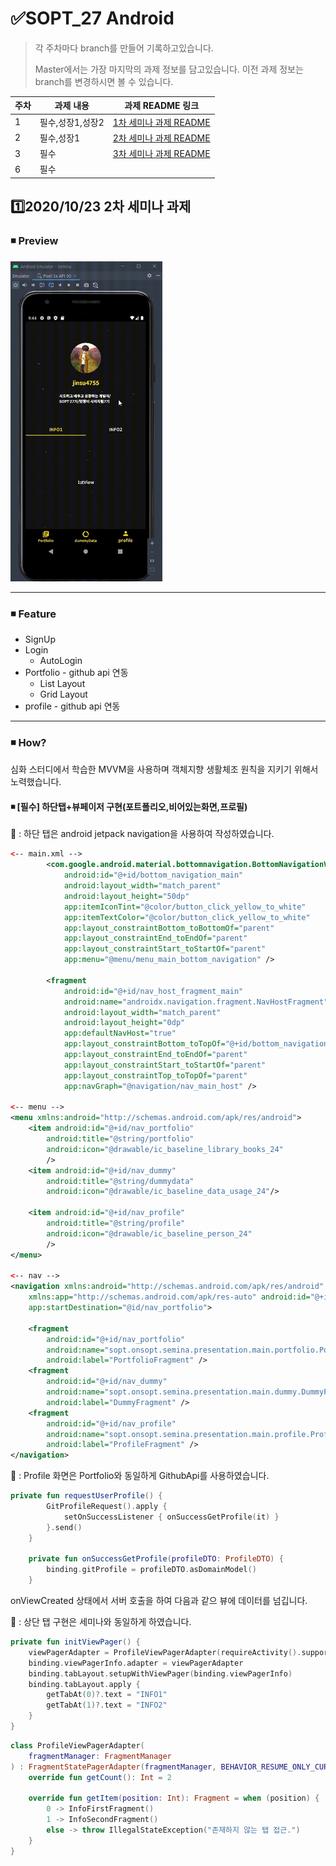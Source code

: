 # ✅SOPT_27 Android

> 각 주차마다 branch를 만들어 기록하고있습니다.
>
> Master에서는 가장 마지막의 과제 정보를 담고있습니다. 이전 과제 정보는 branch를 변경하시면 볼 수 있습니다.

| 주차 | 과제 내용        | 과제 README 링크                                             |
| ---- | ---------------- | ------------------------------------------------------------ |
| 1    | 필수,성장1,성장2 | [1차 세미나 과제 README](https://github.com/jinsu4755/AndroidSOPT/blob/week1(MVVM)-login%2CsignUp%2CAutoLogin/SOPT_27th_Android/README.md) |
| 2    | 필수,성장1       | [2차 세미나 과제 README](https://github.com/jinsu4755/AndroidSOPT/blob/week2(MVVM)/SOPT_27th_Android/README.md) |
| 3    | 필수             | [3차 세미나 과제 README](https://github.com/jinsu4755/AndroidSOPT/blob/week3(MVVM)/SOPT_27th_Android/README.md) |
| 6    | 필수             |                                                              |



## 1️⃣2020/10/23 2차 세미나 과제

### ◾ Preview

<img src="./README/week3/week3.gif" style="zoom: 50%;" />

---

### ◾ Feature

- SignUp
- Login
  - AutoLogin
- Portfolio - github api 연동
  - List Layout
  - Grid Layout
- profile  - github api 연동

---

### ◾ How?

심화 스터디에서 학습한 MVVM을 사용하며 객체지향 생활체조 원칙을 지키기 위해서 노력했습니다.



#### ◾ [필수]  하단탭+뷰페이저 구현(포트폴리오,비어있는화면,프로필)

🥕 : 하단 탭은 android jetpack navigation을 사용하여 작성하였습니다.

```xml
<-- main.xml -->
        <com.google.android.material.bottomnavigation.BottomNavigationView
            android:id="@+id/bottom_navigation_main"
            android:layout_width="match_parent"
            android:layout_height="50dp"
            app:itemIconTint="@color/button_click_yellow_to_white"
            app:itemTextColor="@color/button_click_yellow_to_white"
            app:layout_constraintBottom_toBottomOf="parent"
            app:layout_constraintEnd_toEndOf="parent"
            app:layout_constraintStart_toStartOf="parent"
            app:menu="@menu/menu_main_bottom_navigation" />

        <fragment
            android:id="@+id/nav_host_fragment_main"
            android:name="androidx.navigation.fragment.NavHostFragment"
            android:layout_width="match_parent"
            android:layout_height="0dp"
            app:defaultNavHost="true"
            app:layout_constraintBottom_toTopOf="@+id/bottom_navigation_main"
            app:layout_constraintEnd_toEndOf="parent"
            app:layout_constraintStart_toStartOf="parent"
            app:layout_constraintTop_toTopOf="parent"
            app:navGraph="@navigation/nav_main_host" />
    
<-- menu -->
<menu xmlns:android="http://schemas.android.com/apk/res/android">
    <item android:id="@+id/nav_portfolio"
        android:title="@string/portfolio"
        android:icon="@drawable/ic_baseline_library_books_24"
        />
    <item android:id="@+id/nav_dummy"
        android:title="@string/dummydata"
        android:icon="@drawable/ic_baseline_data_usage_24"/>

    <item android:id="@+id/nav_profile"
        android:title="@string/profile"
        android:icon="@drawable/ic_baseline_person_24"
        />
</menu>
    
<-- nav -->
<navigation xmlns:android="http://schemas.android.com/apk/res/android"
    xmlns:app="http://schemas.android.com/apk/res-auto" android:id="@+id/nav_main_host"
    app:startDestination="@id/nav_portfolio">

    <fragment
        android:id="@+id/nav_portfolio"
        android:name="sopt.onsopt.semina.presentation.main.portfolio.PortfolioFragment"
        android:label="PortfolioFragment" />
    <fragment
        android:id="@+id/nav_dummy"
        android:name="sopt.onsopt.semina.presentation.main.dummy.DummyFragment"
        android:label="DummyFragment" />
    <fragment
        android:id="@+id/nav_profile"
        android:name="sopt.onsopt.semina.presentation.main.profile.ProfileFragment"
        android:label="ProfileFragment" />
</navigation>
```



🥕 : Profile 화면은 Portfolio와 동일하게 GithubApi를 사용하였습니다.

```kotlin
private fun requestUserProfile() {
        GitProfileRequest().apply {
            setOnSuccessListener { onSuccessGetProfile(it) }
        }.send()
    }

    private fun onSuccessGetProfile(profileDTO: ProfileDTO) {
        binding.gitProfile = profileDTO.asDomainModel()
    }
```

onViewCreated 상태에서 서버 호출을 하여 다음과 같으 뷰에 데이터를 넘깁니다.



🥕 : 상단 탭 구현은 세미나와 동일하게 하였습니다.

```kotlin
private fun initViewPager() {
    viewPagerAdapter = ProfileViewPagerAdapter(requireActivity().supportFragmentManager)
    binding.viewPagerInfo.adapter = viewPagerAdapter
    binding.tabLayout.setupWithViewPager(binding.viewPagerInfo)
    binding.tabLayout.apply {
        getTabAt(0)?.text = "INFO1"
        getTabAt(1)?.text = "INFO2"
    }
}
```

```kotlin
class ProfileViewPagerAdapter(
    fragmentManager: FragmentManager
) : FragmentStatePagerAdapter(fragmentManager, BEHAVIOR_RESUME_ONLY_CURRENT_FRAGMENT) {
    override fun getCount(): Int = 2

    override fun getItem(position: Int): Fragment = when (position) {
        0 -> InfoFirstFragment()
        1 -> InfoSecondFragment()
        else -> throw IllegalStateException("존재하지 않는 탭 접근.")
    }
}
```



